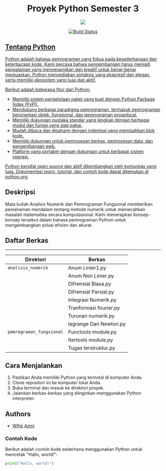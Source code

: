 <h1 align="center">Proyek Python Semester 3</h1>

<p align="center">
  <img src="https://s3.dualstack.us-east-2.amazonaws.com/pythondotorg-assets/media/community/logos/python-logo-only.png">
</p>

<p align="center">
  <a href="https://travis-ci.org/python/cpython">
    <img src="https://travis-ci.org/python/cpython.svg" alt="Build Status">
  

## Tentang Python

Python adalah bahasa pemrograman yang fokus pada kesederhanaan dan keterbacaan kode. Kami percaya bahwa pengembangan harus menjadi pengalaman yang menyenangkan dan kreatif untuk benar-benar memuaskan. Python menyediakan sintaksis yang ekspresif dan elegan, serta memiliki ekosistem yang luas dan aktif.

Berikut adalah beberapa fitur dari Python:

- Memiliki sistem pengelolaan paket yang kuat dengan Python Package Index (PyPI).
- Mendukung berbagai paradigma pemrograman, termasuk pemrograman berorientasi objek, fungsional, dan pemrograman prosedural.
- Memiliki dukungan pustaka standar yang lengkap dengan berbagai modul dan fungsi yang siap pakai.
- Mudah dibaca dan dipahami dengan indentasi yang memisahkan blok kode.
- Memiliki dukungan untuk pemrosesan berkas, pemrosesan data, dan pengembangan web.
- Platform yang portabel dengan dukungan untuk berbagai sistem operasi.

Python bersifat open source dan aktif dikembangkan oleh komunitas yang luas. Dokumentasi resmi, tutorial, dan contoh kode dapat ditemukan di [python.org](https://www.python.org/).

## Deskripsi

Mata kuliah Analisis Numerik dan Pemrograman Fungsional memberikan pemahaman mendalam tentang metode numerik untuk memecahkan masalah matematika secara komputasional. Kami menerapkan konsep-konsep tersebut dalam bahasa pemrograman Python untuk mengembangkan solusi efisien dan akurat.

## Daftar Berkas
------------------------------------------------------
| Direktori                 | Berkas                 |
| --------------------------| -----------------------|
| `analisis_numerik`        | Anum Linier1.py        |
|                           | Anum Non Linier.py     |
|                           | Difrensial Biasa.py    |
|                           | Difrensial Parsial.py  |
|                           | Integrasi Numerik.py   |
|                           | Tranformasi fourier.py |
|                           | Turunan numerik.py     |
|                           | lagrange Dan Newton.py |
| `pemrograman_fungsional`  | Functools module.py    |
|                           | Itertools module.py    |
|                           | Tugas terstruktur.py   |


## Cara Menjalankan

1. Pastikan Anda memiliki Python yang terinstal di komputer Anda.
2. Clone repositori ini ke komputer lokal Anda.
3. Buka terminal dan masuk ke direktori proyek.
4. Jalankan berkas-berkas yang diinginkan menggunakan Python interpreter.
    
## Authors
    
- [Wifqi Azmi](https://www.github.com/Wifqiazmi)
    
### Contoh Kode

Berikut adalah contoh kode sederhana menggunakan Python untuk mencetak "Hallo, world!":

```python
print("Hallo, world!")
